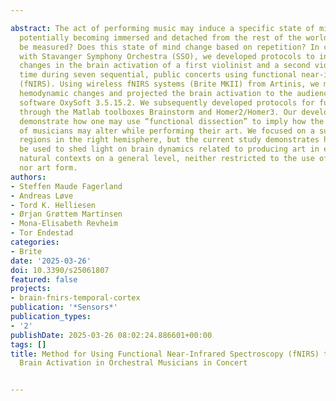 ---
abstract: The act of performing music may induce a specific state of mind, musicians
  potentially becoming immersed and detached from the rest of the world. May this
  be measured? Does this state of mind change based on repetition? In collaboration
  with Stavanger Symphony Orchestra (SSO), we developed protocols to investigate ongoing
  changes in the brain activation of a first violinist and a second violinist in real
  time during seven sequential, public concerts using functional near-infrared spectroscopy
  (fNIRS). Using wireless fNIRS systems (Brite MKII) from Artinis, we measured ongoing
  hemodynamic changes and projected the brain activation to the audience through the
  software OxySoft 3.5.15.2. We subsequently developed protocols for further analyses
  through the Matlab toolboxes Brainstorm and Homer2/Homer3. Our developed protocols
  demonstrate how one may use “functional dissection” to imply how the state of mind
  of musicians may alter while performing their art. We focused on a subset of cortical
  regions in the right hemisphere, but the current study demonstrates how fNIRS may
  be used to shed light on brain dynamics related to producing art in ecological and
  natural contexts on a general level, neither restricted to the use of musical instrument
  nor art form.
authors:
- Steffen Maude Fagerland
- Andreas Løve
- Tord K. Helliesen
- Ørjan Grøttem Martinsen
- Mona-Elisabeth Revheim
- Tor Endestad
categories:
- Brite
date: '2025-03-26'
doi: 10.3390/s25061807
featured: false
projects:
- brain-fnirs-temporal-cortex
publication: '*Sensors*'
publication_types:
- '2'
publishDate: 2025-03-26 08:02:24.886601+00:00
tags: []
title: Method for Using Functional Near-Infrared Spectroscopy (fNIRS) to Explore Music-Induced
  Brain Activation in Orchestral Musicians in Concert

---
